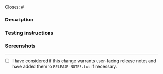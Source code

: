 <!-- Remember about a good descriptive title. -->

Closes: #
<!-- Id number of the GitHub issue this PR addresses. -->

### Description
<!-- Take the time to write a good summary. Why is it needed? What does it do? When fixing bugs try to avoid just writing “See original issue” – clarify what the problem was and how you’ve fixed it. -->

### Testing instructions
<!-- Step by step testing instructions. When necessary break out individual scenarios that need testing, consider including a checklist for the reviewer to go through. -->

### Screenshots
<!-- Include before and after images or gifs when appropriate. -->


---
- [ ] I have considered if this change warrants user-facing release notes and have added them to `RELEASE-NOTES.txt` if necessary.

<!-- Pull request guidelines: https://github.com/woocommerce/woocommerce-android/blob/develop/docs/pull-request-guidelines.md -->
